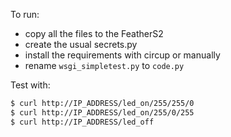 To run:

- copy all the files to the FeatherS2
- create the usual secrets.py
- install the requirements with circup or manually
- rename `wsgi_simpletest.py` to `code.py`

Test with:

```bash
$ curl http://IP_ADDRESS/led_on/255/255/0
$ curl http://IP_ADDRESS/led_on/255/0/255
$ curl http://IP_ADDRESS/led_off
```
